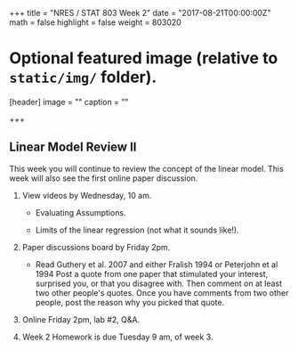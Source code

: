 +++
title = "NRES / STAT 803 Week 2"
date = "2017-08-21T00:00:00Z"
math = false
highlight = false
weight = 803020

# Optional featured image (relative to `static/img/` folder).
[header]
image = ""
caption = ""

+++

## Linear Model Review II

This week you will continue to review the concept of the linear model. This week will also see the first online paper discussion.

1. View videos by Wednesday, 10 am.

    * Evaluating Assumptions.

    * Limits of the linear regression (not what it sounds like!).

2. Paper discussions board by Friday 2pm.

    * Read Guthery et al. 2007 and either Fralish 1994 or Peterjohn et al 1994
      Post a quote from one paper that stimulated your interest, surprised you, or that you disagree with. Then comment on at least two other people's quotes. Once you have comments from two other people, post the reason why you picked that quote.

3. Online Friday 2pm, lab #2, Q&A.

4. Week 2 Homework is due Tuesday 9 am, of week 3.

